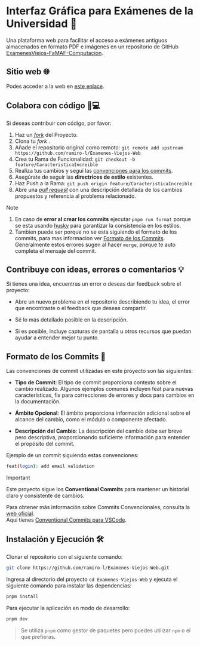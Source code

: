 # Interfaz Gráfica para Exámenes de la Universidad 📎

Una plataforma web para facilitar el acceso a exámenes antiguos almacenados en formato PDF e imágenes en un repositorio de GitHub [ExamenesViejos-FaMAF-Computacion](https://github.com/ExamenesViejos-FaMAF-Computacion/ExamenesViejos-FaMAF-Computacion).

## Sitio web 🌐

Podes acceder a la web en [este enlace](https://examenes-viejos.pages.dev/).

## Colabora con código 🤝💻

Si deseas contribuir con código, por favor:

1. Haz un [_fork_](https://github.com/ramiro-l/Examenes-Viejos-Web/fork) del Proyecto.
2. Clona tu _fork_ .
3. Añade el repositorio original como remoto:
   `git remote add upstream https://github.com/ramiro-l/Examenes-Viejos-Web`
4. Crea tu Rama de Funcionalidad:
   `git checkout -b feature/CaracteristicaIncreible`
5. Realiza tus cambios y seguí las [convenciones para los commits](#formato-de-los-commits-📝).
6. Asegúrate de seguir las **directrices de estilo** existentes.
7. Haz Push a la Rama:
   `git push origin feature/CaracteristicaIncreible`
8. Abre una [_pull request_](https://github.com/ramiro-l/Examenes-Viejos-Web/pulls) con una descripción detallada de los cambios propuestos y referencia al problema relacionado.

> [!NOTE]
>
> 1. En caso de **error al crear los commits** ejecutar `pnpm run format` porque se esta usando [husky](https://typicode.github.io/husky/) para garantizar la consistencia en los estilos.
> 2. Tambien puede ser porque no se esta siguiendo el formato de los commits, para mas informacion ver [Formato de los Commits](#formato-de-los-commits-📝). Generalmente estos errores sugen al hacer `merge`, porque te auto completa el mensaje del commit.

## Contribuye con ideas, errores o comentarios 💡

Si tienes una idea, encuentras un error o deseas dar feedback sobre el proyecto:

-   Abre un nuevo problema en el repositorio describiendo tu idea, el error que encontraste o el feedback que deseas compartir.

-   Sé lo más detallado posible en la descripción.

-   Si es posible, incluye capturas de pantalla u otros recursos que puedan ayudar a entender mejor tu punto.

## Formato de los Commits 📝

Las convenciones de commit utilizadas en este proyecto son las siguientes:

-   **Tipo de Commit**: El tipo de commit proporciona contexto sobre el cambio realizado. Algunos ejemplos comunes incluyen feat para nuevas características, fix para correcciones de errores y docs para cambios en la documentación.

-   **Ámbito Opcional**: El ámbito proporciona información adicional sobre el alcance del cambio, como el módulo o componente afectado.

-   **Descripción del Cambio**: La descripción del cambio debe ser breve pero descriptiva, proporcionando suficiente información para entender el propósito del commit.

Ejemplo de un commit siguiendo estas convenciones:

```bash
feat(login): add email validation
```

> [!IMPORTANT]
> Este proyecto sigue los **Conventional Commits** para mantener un historial claro y consistente de cambios.

Para obtener más información sobre Commits Convencionales, consulta la [web oficial](https://www.conventionalcommits.org/es/v1.0.0/).  
Aquí tienes [Conventional Commits para VSCode](https://marketplace.visualstudio.com/items?itemName=vivaxy.vscode-conventional-commits).

## Instalación y Ejecución 🛠️

Clonar el repositorio con el siguiente comando:

```bash
git clone https://github.com/ramiro-l/Examenes-Viejos-Web.git
```

Ingresa al directorio del proyecto `cd Examenes-Viejos-Web` y ejecuta el siguiente comando para instalar las dependencias:

```bash
pnpm install
```

Para ejecutar la aplicación en modo de desarrollo:

```bash
pnpm dev
```

> Se utiliza `pnpm` como gestor de paquetes pero puedes utilizar `npm` o el que prefieras.

